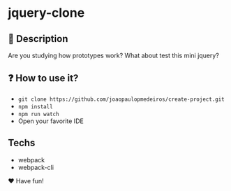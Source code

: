 # jquery-clone

## 📑 Description
Are you studying how prototypes work? What about test this mini jquery?

## ❓ How to use it?
- `git clone https://github.com/joaopaulopmedeiros/create-project.git`
- `npm install`
- `npm run watch`
- Open your favorite IDE

## Techs
- webpack
- webpack-cli

 
❤️ Have fun!
